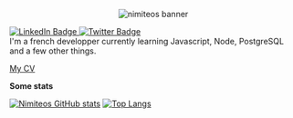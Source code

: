 <p align="center">
<img src="https://user-images.githubusercontent.com/53617379/216372360-13f3706e-af89-43de-8d21-16798df99cce.png" alt="nimiteos banner">
</p>
<div id="badges"> 
  <a href="https://www.linkedin.com/in/wesley-foussard/" align="left">
    <img src="https://img.shields.io/badge/LinkedIn-blue?style=for-the-badge&logo=linkedin&logoColor=white" alt="LinkedIn Badge"/>
  </a>
<a href="https://twitter.com/nimiteos" align="right">
    <img src="https://img.shields.io/badge/Twitter-9cf?style=for-the-badge&logo=twitter&logoColor=white" alt="Twitter Badge"/>
  </a>
</div>

<div id="about">
  I'm a french developper currently learning Javascript, Node, PostgreSQL and a few other things.
  

  
</div>

[My CV](CV_Dev_Wesley_Foussard.pdf)

<!-- <div id="myprojets">
<!--  <p>
  Working on 
  a library  app using JS Pug
 </p> -->




**Some stats**

[![Nimiteos GitHub stats](https://github-readme-stats.vercel.app/api?username=wesley-foussard&count_private=true&show_icons=true&theme=gruvbox)](https://github.com/wesley-foussard/github-readme-stats)
[![Top Langs](https://github-readme-stats.vercel.app/api/top-langs/?username=wesley-foussard&layout=compact&theme=gruvbox)](https://github.com/wesley-foussard/github-readme-stats)
